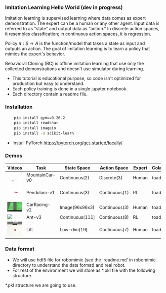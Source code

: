 ### Imitation Learning Hello World (dev in progress)

Imitation learning is supervised learning where data comes as expert demonstration. The expert can be a human or any other agent. Input data is referred to as "state" and output data as "action." In discrete action spaces, it resembles classification; in continuous action spaces, it is regression.

Policy $\pi: S \rightarrow A$ is the function/model that takes a state as input and outputs an action. The goal of imitation learning is to learn a policy that mimics the expert's behavior.

Behavioral Cloning (BC) is offline imitation learning that use only the collected demonstrations and doesn't use simulator during learning. 

* This tutorial is educational purpose, so code isn't optimized for production but easy to understand. 
* Each policy training is done in a single jupyter notebook.
* Each directory contain a readme file.


<!-- We will walk through following experiments. 
|  Env   |   Task       |  State Space |  Action Space  |  Expert  |  Colab  |
|--------|--------------|--------------|----------------|----------|---------|
| Gym    | Mountain Car | Continuous(2)   | Discrete(3)       | Human    | toadd |
| Gym    | Pendulum     | Continuous(3)   | Continuous(1)     | RL       | toadd |
| Gym    | Car Racing   | Image(96x96x3)   | Continuous(3)     | Human    | toadd  |
| MuJoCo | Ant          | Continuous(111)   | Continuous(8)     | RL       | toadd   |
| Robomimic | Lift      | Low-dim(19)   | Continuous(7)     | Human    | toadd   |
 -->



<!-- | MuJoCo | HalfCheetah  | Continuous(17)   | Continuous(6)     | RL       | train   | -->
<!-- | MuJoCo | Humanoid  | Continuous(376)   | Continuous(17)     | RL       | train   | -->
<!-- | Sawyer | Block        | Image,Low-dim   | Continuous     | Human    | train   | -->  


### Installation
```bash
    pip install gym==0.26.2
    pip install readchar
    pip install imageio
    pip install -U scikit-learn
```
* Install PyTorch https://pytorch.org/get-started/locally/

### Demos
  
<!--  
| Videos | Task          | State Space    | Action Space  | Expert | Colab |
|--------|---------------|----------------|---------------|--------|-------|
|  ![Mountain Car](media/mc.gif) | MountainCar-v0 | Continuous(2)  | Discrete(3)   | Human  | toadd |
|  ![Pendulum](media/pendulum.gif)    | Pendulum-v1     | Continuous(3)  | Continuous(1) | RL     | toadd |
| ![CarRacing](media/carracing.gif) | CarRacing-v2   | Image(96x96x3) | Continuous(3) | Human  | toadd |
|     ![Ant](media/ant.gif)    | Ant-v3          | Continuous(111)| Continuous(8) | RL     | toadd |
|      ![Robosuite Lift](media/lift.gif)                              | Lift         | Low-dim(19)   | Continuous(7) | Human  | toadd | -->


| Videos | Task | State Space | Action Space | Expert | Colab |
|--------|------|-------------|--------------|--------|-------|
| <img src="media/mc.gif" width="200"/> | MountainCar-v0 | Continuous(2) | Discrete(3) | Human | toadd |
| <img src="media/pendulum.gif" width="200"/> | Pendulum-v1 | Continuous(3) | Continuous(1) | RL | toadd |
| <img src="media/carracing.gif" width="200"/> | CarRacing-v2 | Image(96x96x3) | Continuous(3) | Human | toadd |
| <img src="media/ant.gif" width="200"/> | Ant-v3 | Continuous(111) | Continuous(8) | RL | toadd |
| <img src="media/lift.gif" width="200"/> | Lift | Low-dim(19) | Continuous(7) | Human | toadd |



### Data format
* We will use hdf5 file for robomimic (see the 'readme.md' in robomimic directory to understand the data format) and real robot.
* For rest of the environment we will store as *.pkl file with the following structure.

*.pkl structure we are going to use.
